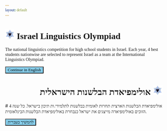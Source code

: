 ```yaml
---
layout: default
---
```


<head>
  <link href='https://fonts.googleapis.com/css?family=Rubik' rel='stylesheet' type='text/css'>
  <title>Israeli Linguistics Olympiad</title>
  <link rel="icon" type="image/x-icon" href="./images/LingIsraelLogo.png">
  
<style>
  * {
    font-family: Rubik;
  }
  .button {
    background-color: skyblue;
  }
  he-brew {
    direction: rtl;
    text-align: right;
  }
  .hebrew {
    direction: rtl;
    text-align: right;
  }
  
  
</style>
</head>

# <img src="images/LingIsraelLogo.png" width="30"> Israel Linguistics Olympiad
The national linguistics competition for high school students in Israel. Each year, 4 best students nationwise are selected to represent Israel as a team at the International Linguistics Olympiad.

<a href="./english"><button name="button" class="button" onclick="./english">Continue in English</button></a>

<h1 class="hebrew">
  <img src="images/LingIsraelLogo.png" width="30">
  אולימפיאדת הבלשנות הישראלית
</h1>
#  <he-brew>אולימפיאדת הבלשנות הארצית</he-brew>
<he-brew>
תחרות לאומית בבלשנות לתלמידי.ות תיכון בישראל. כל שנה 4 הזוכים באולימפיאדה מייצגים את ישראל כנבחרת באולימפיאדת הבלשנות הבינלאומית.
</he-brew>


<a href="./english"><button name="button" class="button" onclick="./hebrew">להמשיך בעברית</button></a>
